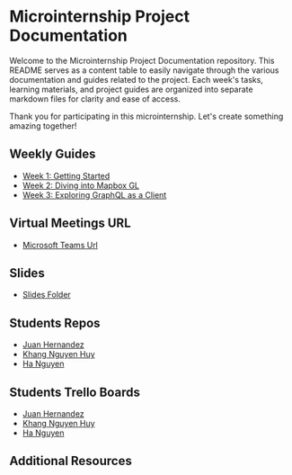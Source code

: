 # Microinternship Project Documentation

Welcome to the Microinternship Project Documentation repository. This README serves as a content table to easily navigate through the various documentation and guides related to the project. Each week's tasks, learning materials, and project guides are organized into separate markdown files for clarity and ease of access.

Thank you for participating in this microinternship. Let's create something amazing together!

## Weekly Guides

- [Week 1: Getting Started](week-01.md)
- [Week 2: Diving into Mapbox GL](week-02.md)
- [Week 3: Exploring GraphQL as a Client](week-03.md)

## Virtual Meetings URL
- [Microsoft Teams Url](https://teams.microsoft.com/l/meetup-join/19%3ameeting_Mjc5MTNmYmEtMzJkNi00Y2Y2LWJhYzAtODkzMjBhMzZkOTJj%40thread.v2/0?context=%7b%22Tid%22%3a%22517adee1-c3f5-45e6-97ae-287ce0d080d9%22%2c%22Oid%22%3a%22a3ce337d-6aff-4219-904c-d6667447b9ad%22%7d)

## Slides
- [Slides Folder](https://openavenuesfoundation.sharepoint.com/:f:/r/sites/fellows/Shared%20Documents/Projects/P24026/Industry%20Project/Industry%20Project%20-%20Materials%20for%20Students/Slides?csf=1&web=1&e=rHivsA)

## Students Repos
- [Juan Hernandez](https://github.com/juan-phzy/real-estate-map)
- [Khang Nguyen Huy](https://github.com/nguyenhuykhang/real-estate-map)
- [Ha Nguyen](https://github.com/ngnguyen512/Real-Estate-Map---Open-Avenues)

## Students Trello Boards
- [Juan Hernandez](https://trello.com/b/h2cknMPC/open-aves-meridian-internship)
- [Khang Nguyen Huy](https://trello.com/b/L73MGulf/real-estate-map-internship-oa)
- [Ha Nguyen](https://trello.com/b/k9GPNhVb/my-trello-board)

## Additional Resources
